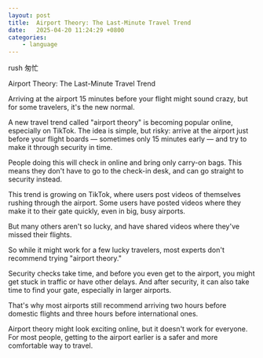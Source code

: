 ```yaml
---
layout: post
title:  Airport Theory: The Last-Minute Travel Trend
date:   2025-04-20 11:24:29 +0800
categories: 
    - language 
---
```


rush  匆忙

Airport Theory: The Last-Minute Travel Trend

Arriving at the airport 15 minutes before your flight might sound crazy, but for some travelers, it's the new normal.

A new travel trend called "airport theory" is becoming popular online, especially on TikTok. The idea is simple, but risky: arrive at the airport just before your flight boards — sometimes only 15 minutes early — and try to make it through security in time.

People doing this will check in online and bring only carry-on bags. This means they don't have to go to the check-in desk, and can go straight to security instead.

This trend is growing on TikTok, where users post videos of themselves rushing through the airport. Some users have posted videos where they make it to their gate quickly, even in big, busy airports.

But many others aren't so lucky, and have shared videos where they've missed their flights.

So while it might work for a few lucky travelers, most experts don't recommend trying "airport theory."

Security checks take time, and before you even get to the airport, you might get stuck in traffic or have other delays. And after security, it can also take time to find your gate, especially in larger airports.

That's why most airports still recommend arriving two hours before domestic flights and three hours before international ones.

Airport theory might look exciting online, but it doesn't work for everyone. For most people, getting to the airport earlier is a safer and more comfortable way to travel.